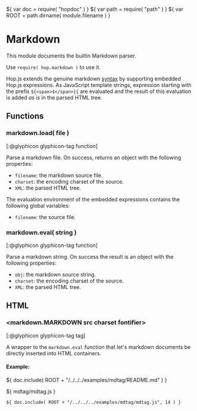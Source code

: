${ var doc = require( "hopdoc" ) }
${ var path = require( "path" ) }
${ var ROOT = path.dirname( module.filename ) }

Markdown
========

This module documents the builtin Markdown parser.

Use `require( hop.markdown )` to use it.

Hop.js extends the genuine markdown
[syntax](http://daringfireball.net/projects/markdown/syntax) by
supporting embedded Hop.js expressions.  As JavaScript template
strings, expression starting with the prefix `${<span>$</span>}{` are
evaluated and the result of this evaluation is added _as is_ in the parsed
HTML tree.

Functions
---------

### markdown.load( file ) ###
[:@glyphicon glyphicon-tag function]

Parse a markdown file. On success, returns an object with the following
properties:

 * `filename`: the markdown source file.
 * `charset`: the encoding charset of the source.
 * `XML`: the parsed HTML tree.

The evaluation environment of the embedded expressions contains the following
global variables:

 * `filename`: the source file.


### markdown.eval( string ) ###
[:@glyphicon glyphicon-tag function]

Parse a markdown string. On success the result is an object with the
following properties:

 * `obj`: the markdown source string.
 * `charset`: the encoding charset of the source.
 * `XML`: the parsed HTML tree.


HTML
----

### <markdown.MARKDOWN src charset fontifier> ###
[:@glyphicon glyphicon-tag tag]

A wrapper to the `markdown.eval` function that let's markdown documents
be directly inserted into HTML containers.

#### Example: ####

${ doc.include( ROOT + "/../../../examples/mdtag/README.md" ) }

${ <span class="label label-info">mdtag/mdtag.js</span> }

```hopscript
${ doc.include( ROOT + "/../../../examples/mdtag/mdtag.js", 14 ) }
```
